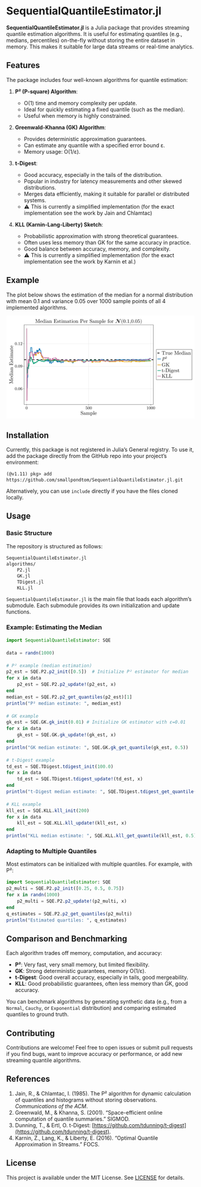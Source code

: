 # SequentialQuantileEstimator.jl

**SequentialQuantileEstimator.jl** is a Julia package that provides streaming quantile estimation algorithms. It is useful for estimating quantiles (e.g., medians, percentiles) on-the-fly without storing the entire dataset in memory. This makes it suitable for large data streams or real-time analytics.

## Features

The package includes four well-known algorithms for quantile estimation:

1. **P² (P-square) Algorithm**:
   - O(1) time and memory complexity per update.
   - Ideal for quickly estimating a fixed quantile (such as the median).
   - Useful when memory is highly constrained.

2. **Greenwald-Khanna (GK) Algorithm**:
   - Provides deterministic approximation guarantees.
   - Can estimate any quantile with a specified error bound ε.
   - Memory usage: O(1/ε).

3. **t-Digest**:
   - Good accuracy, especially in the tails of the distribution.
   - Popular in industry for latency measurements and other skewed distributions.
   - Merges data efficiently, making it suitable for parallel or distributed systems.
   - &#9888; This is currently a simplified implementation (for the exact implementation see the work by Jain and Chlamtac)

4. **KLL (Karnin-Lang-Liberty) Sketch**:
   - Probabilistic approximation with strong theoretical guarantees.
   - Often uses less memory than GK for the same accuracy in practice.
   - Good balance between accuracy, memory, and complexity.
   - &#9888; This is currently a simplified implementation (for the exact implementation see the work by Karnin et al.)

## Example
The plot below shows the estimation of the median for a normal distribution with mean 0.1 and variance 0.05 over 1000 sample points of all 4 implemented algorithms.

![example plot](assets/example.png)

## Installation

Currently, this package is not registered in Julia’s General registry. To use it, add the package directly from the GitHub repo into your project’s environment:

```julia-repl
(@v1.11) pkg> add https://github.com/smallpondtom/SequentialQuantileEstimator.jl.git
```

Alternatively, you can use `include` directly if you have the files cloned locally.

## Usage

### Basic Structure

The repository is structured as follows:

```
SequentialQuantileEstimator.jl
algorithms/
    P2.jl
    GK.jl
    TDigest.jl
    KLL.jl
```

`SequentialQuantileEstimator.jl` is the main file that loads each algorithm’s submodule. Each submodule provides its own initialization and update functions.

### Example: Estimating the Median

```julia
import SequentialQuantileEstimator: SQE

data = randn(1000)

# P² example (median estimation)
p2_est = SQE.P2.p2_init([0.5])  # Initialize P² estimator for median
for x in data
    p2_est = SQE.P2.p2_update!(p2_est, x)
end
median_est = SQE.P2.p2_get_quantiles(p2_est)[1]
println("P² median estimate: ", median_est)

# GK example
gk_est = SQE.GK.gk_init(0.01) # Initialize GK estimator with ε=0.01
for x in data
    gk_est = SQE.GK.gk_update!(gk_est, x)
end
println("GK median estimate: ", SQE.GK.gk_get_quantile(gk_est, 0.5))

# t-Digest example
td_est = SQE.TDigest.tdigest_init(100.0)
for x in data
    td_est = SQE.TDigest.tdigest_update!(td_est, x)
end
println("t-Digest median estimate: ", SQE.TDigest.tdigest_get_quantile(td_est, 0.5))

# KLL example
kll_est = SQE.KLL.kll_init(200)
for x in data
    kll_est = SQE.KLL.kll_update!(kll_est, x)
end
println("KLL median estimate: ", SQE.KLL.kll_get_quantile(kll_est, 0.5))
```

### Adapting to Multiple Quantiles

Most estimators can be initialized with multiple quantiles. For example, with P²:
```julia
import SequentialQuantileEstimator: SQE
p2_multi = SQE.P2.p2_init([0.25, 0.5, 0.75])
for x in randn(1000)
    p2_multi = SQE.P2.p2_update!(p2_multi, x)
end
q_estimates = SQE.P2.p2_get_quantiles(p2_multi)
println("Estimated quartiles: ", q_estimates)
```

## Comparison and Benchmarking

Each algorithm trades off memory, computation, and accuracy:
- **P²**: Very fast, very small memory, but limited flexibility.
- **GK**: Strong deterministic guarantees, memory O(1/ε).
- **t-Digest**: Good overall accuracy, especially in tails, good mergeability.
- **KLL**: Good probabilistic guarantees, often less memory than GK, good accuracy.

You can benchmark algorithms by generating synthetic data (e.g., from a `Normal`, `Cauchy`, or `Exponential` distribution) and comparing estimated quantiles to ground truth.

## Contributing

Contributions are welcome! Feel free to open issues or submit pull requests if you find bugs, want to improve accuracy or performance, or add new streaming quantile algorithms.

## References

1.  Jain, R., & Chlamtac, I. (1985). The P² algorithm for dynamic calculation of quantiles and histograms without storing observations. *Communications of the ACM*.
2. Greenwald, M., & Khanna, S. (2001). “Space-efficient online computation of quantile summaries.” SIGMOD.
3. Dunning, T., & Ertl, O. t-Digest: [https://github.com/tdunning/t-digest](https://github.com/tdunning/t-digest).
4. Karnin, Z., Lang, K., & Liberty, E. (2016). “Optimal Quantile Approximation in Streams.” FOCS.

## License

This project is available under the MIT License. See [LICENSE](LICENSE) for details.
